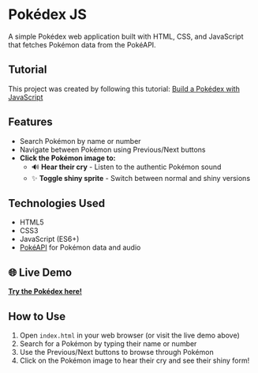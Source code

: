 # Pokédex JS

A simple Pokédex web application built with HTML, CSS, and JavaScript that fetches Pokémon data from the PokéAPI.

## Tutorial

This project was created by following this tutorial:
[Build a Pokédex with JavaScript](https://www.youtube.com/watch?v=SjtdH3dWLa8)

## Features

- Search Pokémon by name or number
- Navigate between Pokémon using Previous/Next buttons
- **Click the Pokémon image to:**
  - 🔊 **Hear their cry** - Listen to the authentic Pokémon sound
  - ✨ **Toggle shiny sprite** - Switch between normal and shiny versions

## Technologies Used

- HTML5
- CSS3
- JavaScript (ES6+)
- [PokéAPI](https://pokeapi.co/) for Pokémon data and audio

## 🌐 Live Demo

**[Try the Pokédex here!](https://thabuki.github.io/Pokedex-JS/)**

## How to Use

1. Open `index.html` in your web browser (or visit the live demo above)
2. Search for a Pokémon by typing their name or number
3. Use the Previous/Next buttons to browse through Pokémon
4. Click on the Pokémon image to hear their cry and see their shiny form!
